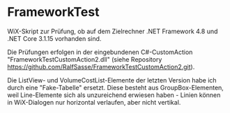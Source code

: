 # FrameworkTest
WiX-Skript zur Prüfung, ob auf dem Zielrechner .NET Framework 4.8 und .NET Core 3.1.15 vorhanden sind.

Die Prüfungen erfolgen in der eingebundenen C#-CustomAction "FrameworkTestCustomAction2.dll" (siehe Repository https://github.com/RalfSasse/FrameworkTestCustomAction2.git).

Die ListView- und VolumeCostList-Elemente der letzten Version habe ich durch eine "Fake-Tabelle" ersetzt. Diese besteht aus GroupBox-Elementen, weil Line-Elemente sich als unzureichend erwiesen haben - Linien können in WiX-Dialogen nur horizontal verlaufen, aber nicht vertikal.
